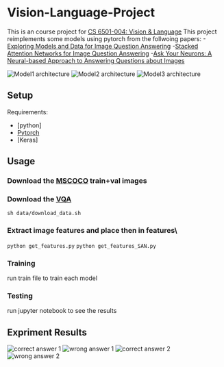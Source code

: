 # Vision-Language-Project

This is an course project for [CS 6501-004: Vision & Language][1]
This project reimplements some models using pytorch from the follwoing papers:
-[Exploring Models and Data for Image Question Answering][2]
-[Stacked Attention Networks for Image Question Answering][3]
-[Ask Your Neurons: A Neural-based Approach to Answering Questions about Images][4]

![Model1 architecture](Vision-Language-Project/graphes/Model_1_hd.png)
![Model2 architecture](Vision-Language-Project/graphes/Model_2_hd.png)
![Model3 architecture](Vision-Language-Project/graphes/Model_3_hd.png)

## Setup

Requirements:
- [python]
- [Pytorch][6]
- [Keras]

## Usage

### Download the [MSCOCO][7] train+val images 
### Download the [VQA][5]
`sh data/download_data.sh`

### Extract image features and place then in features\
`python get_features.py`
`python get_features_SAN.py`

### Training
run train file to train each model

### Testing
run jupyter notebook to see the results

## Expriment Results
![correct answer 1](https://github.com/Luyao61/Vision-Language-Project/blob/master/graphes/correct_model2.png)
![wrong answer 1](https://github.com/Luyao61/Vision-Language-Project/blob/master/graphes/wong_model2_1.png)
![correct answer 2](https://github.com/Luyao61/Vision-Language-Project/blob/master/graphes/correct_model_san.png)
![wrong answer 2](https://github.com/Luyao61/Vision-Language-Project/blob/master/graphes/wrong_model_san.png)


  


[1]: http://www.cs.virginia.edu/~vicente/vislang/
[2]: https://arxiv.org/abs/1505.02074
[3]: https://arxiv.org/abs/1511.02274
[4]: https://arxiv.org/abs/1505.01121
[5]: http://www.cs.toronto.edu/~mren/imageqa/data/cocoqa/
[6]: http://pytorch.org/
[7]: http://mscoco.org/
